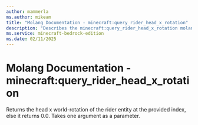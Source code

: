 ```yaml
---
author: mammerla
ms.author: mikeam
title: "Molang Documentation - minecraft:query_rider_head_x_rotation"
description: "Describes the minecraft:query_rider_head_x_rotation molang"
ms.service: minecraft-bedrock-edition
ms.date: 02/11/2025 
---
```


# Molang Documentation - minecraft:query_rider_head_x_rotation

Returns the head x world-rotation of the rider entity at the provided index, else it returns 0.0. Takes one argument as a parameter.
